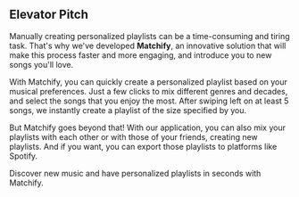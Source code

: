 ## Elevator Pitch

Manually creating personalized playlists can be a time-consuming and tiring task. That's why we've developed **Matchify**, an innovative solution that will make this process faster and more engaging, and introduce you to new songs you'll love.

With Matchify, you can quickly create a personalized playlist based on your musical preferences. Just a few clicks to mix different genres and decades, and select the songs that you enjoy the most. After swiping left on at least 5 songs, we instantly create a playlist of the size specified by you.

But Matchify goes beyond that! With our application, you can also mix your playlists with each other or with those of your friends, creating new playlists. And if you want, you can export those playlists to platforms like Spotify.

Discover new music and have personalized playlists in seconds with Matchify.